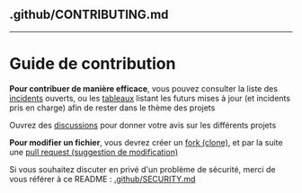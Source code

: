 ## .github/CONTRIBUTING.md
---
# Guide de contribution
**Pour contribuer de manière efficace**, vous pouvez consulter la liste des [incidents](https://github.com/GHub-fr/.github/issues) ouverts, ou les [tableaux](https://github.com/orgs/GHub-fr/projects) listant les futurs mises à jour (et incidents pris en charge) afin de rester dans le thème des projets

Ouvrez des [discussions](https://github.com/orgs/GHub-fr/discussions) pour donner votre avis sur les différents projets

**Pour modifier un fichier**, vous devrez créer un [fork (clone)](https://docs.github.com/get-started/quickstart/fork-a-repo), et par la suite une [pull request (suggestion de modification)](https://docs.github.com/pull-requests)

Si vous souhaitez discuter en privé d'un problème de sécurité, merci de vous référer à ce README : [.github/SECURITY.md](https://github.com/GHub-fr/.github/blob/main/SECURITY.md)